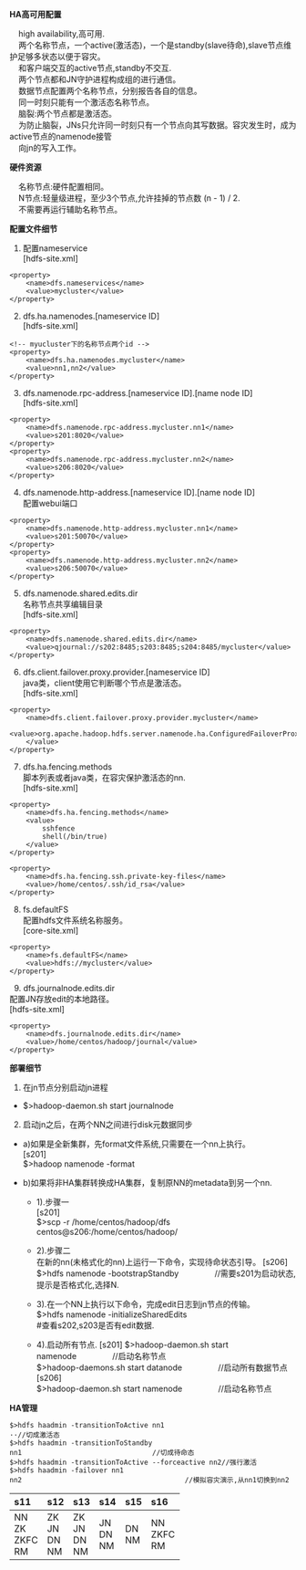 **HA高可用配置**

&nbsp;&nbsp;&nbsp;&nbsp;high availability,高可用.  
&nbsp;&nbsp;&nbsp;&nbsp;两个名称节点，一个active(激活态)，一个是standby(slave待命),slave节点维护足够多状态以便于容灾。  
&nbsp;&nbsp;&nbsp;&nbsp;和客户端交互的active节点,standby不交互.  
&nbsp;&nbsp;&nbsp;&nbsp;两个节点都和JN守护进程构成组的进行通信。  
&nbsp;&nbsp;&nbsp;&nbsp;数据节点配置两个名称节点，分别报告各自的信息。  
&nbsp;&nbsp;&nbsp;&nbsp;同一时刻只能有一个激活态名称节点。  
&nbsp;&nbsp;&nbsp;&nbsp;脑裂:两个节点都是激活态。  
&nbsp;&nbsp;&nbsp;&nbsp;为防止脑裂，JNs只允许同一时刻只有一个节点向其写数据。容灾发生时，成为active节点的namenode接管  
&nbsp;&nbsp;&nbsp;&nbsp;向jn的写入工作。  

**硬件资源**

&nbsp;&nbsp;&nbsp;&nbsp;名称节点:硬件配置相同。  
&nbsp;&nbsp;&nbsp;&nbsp;N节点:轻量级进程，至少3个节点,允许挂掉的节点数 (n - 1) / 2.  
&nbsp;&nbsp;&nbsp;&nbsp;不需要再运行辅助名称节点。

**配置文件细节**

1. 配置nameservice   
[hdfs-site.xml]

```
<property>
	<name>dfs.nameservices</name>
	<value>mycluster</value>
</property>
```

2. dfs.ha.namenodes.[nameservice ID]  
[hdfs-site.xml]

```
<!-- myucluster下的名称节点两个id -->
<property>
	<name>dfs.ha.namenodes.mycluster</name>
	<value>nn1,nn2</value>
</property>
```

3. dfs.namenode.rpc-address.[nameservice ID].[name node ID]  
[hdfs-site.xml]

```
<property>
	<name>dfs.namenode.rpc-address.mycluster.nn1</name>
	<value>s201:8020</value>
</property>
<property>
	<name>dfs.namenode.rpc-address.mycluster.nn2</name>
	<value>s206:8020</value>
</property>
```

4. dfs.namenode.http-address.[nameservice ID].[name node ID]  
配置webui端口  

```
<property>
	<name>dfs.namenode.http-address.mycluster.nn1</name>
	<value>s201:50070</value>
</property>
<property>
	<name>dfs.namenode.http-address.mycluster.nn2</name>
	<value>s206:50070</value>
</property>
```

5. dfs.namenode.shared.edits.dir  
名称节点共享编辑目录  
[hdfs-site.xml]

```
<property>
	<name>dfs.namenode.shared.edits.dir</name>
	<value>qjournal://s202:8485;s203:8485;s204:8485/mycluster</value>
</property>
```

6. dfs.client.failover.proxy.provider.[nameservice ID]  
java类，client使用它判断哪个节点是激活态。  
[hdfs-site.xml]

```
<property>
	<name>dfs.client.failover.proxy.provider.mycluster</name>
	<value>org.apache.hadoop.hdfs.server.namenode.ha.ConfiguredFailoverProxyProvider
	</value>
</property>
```

7. dfs.ha.fencing.methods  
脚本列表或者java类，在容灾保护激活态的nn.  
[hdfs-site.xml]

```
<property>
	<name>dfs.ha.fencing.methods</name>
	<value>
		sshfence
		shell(/bin/true)
	</value>
</property>
 
<property>
	<name>dfs.ha.fencing.ssh.private-key-files</name>
	<value>/home/centos/.ssh/id_rsa</value>
</property>
```
8. fs.defaultFS  
配置hdfs文件系统名称服务。  
[core-site.xml]

```
<property>
	<name>fs.defaultFS</name>
	<value>hdfs://mycluster</value>
</property>
```
 
9. dfs.journalnode.edits.dir  
配置JN存放edit的本地路径。  
[hdfs-site.xml]

```
<property>
	<name>dfs.journalnode.edits.dir</name>
	<value>/home/centos/hadoop/journal</value>
</property>
```

**部署细节**
1. 在jn节点分别启动jn进程
+ $>hadoop-daemon.sh start journalnode
 
2. 启动jn之后，在两个NN之间进行disk元数据同步
+ a)如果是全新集群，先format文件系统,只需要在一个nn上执行。  
  [s201]  
  $>hadoop namenode -format

+ b)如果将非HA集群转换成HA集群，复制原NN的metadata到另一个nn.
  + 1).步骤一  
    [s201]  
    $>scp -r /home/centos/hadoop/dfs centos@s206:/home/centos/hadoop/  <br>

  + 2).步骤二  
    在新的nn(未格式化的nn)上运行一下命令，实现待命状态引导。
    [s206]
    $>hdfs namenode -bootstrapStandby                //需要s201为启动状态,提示是否格式化,选择N.
 
  + 3).在一个NN上执行以下命令，完成edit日志到jn节点的传输。  
    $>hdfs namenode -initializeSharedEdits  
    #查看s202,s203是否有edit数据.
 
  + 4).启动所有节点.
    [s201]
    $>hadoop-daemon.sh start namenode                //启动名称节点  
    $>hadoop-daemons.sh start datanode                //启动所有数据节点 <br>
    [s206]  
    $>hadoop-daemon.sh start namenode                //启动名称节点

**HA管理**

```
$>hdfs haadmin -transitionToActive nn1                                ··//切成激活态  
$>hdfs haadmin -transitionToStandby nn1                                //切成待命态  
$>hdfs haadmin -transitionToActive --forceactive nn2//强行激活  
$>hdfs haadmin -failover nn1 nn2                                        //模拟容灾演示,从nn1切换到nn2  
```

| s11 | s12 | s13 | s14 | s15 | s16 |
| :-- | :-- | :-- | :-- | :-- | :-- |
| NN<br>ZK<br>ZKFC<br>RM | ZK<br>JN<br>DN<br>NM | ZK<br>JN<br>DN<br>NM | JN<br>DN<br>NM | DN<br>NM | NN<br>ZKFC<br>RM |
